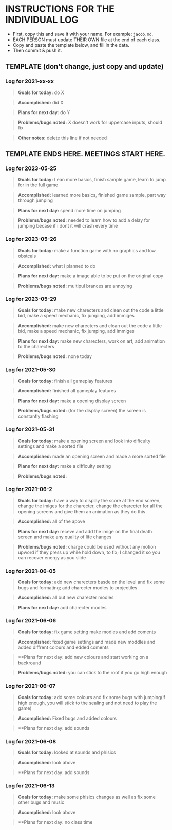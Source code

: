 # INSTRUCTIONS FOR THE INDIVIDUAL LOG
* First, copy this and save it with your name. For example: `jacob.md`.
* EACH PERSON must update THEIR OWN file at the end of each class.
* Copy and paste the template below, and fill in the data.
* Then commit & push it.

## TEMPLATE (don't change, just copy and update)

### Log for 2021-xx-xx

> **Goals for today:** do X

> **Accomplished:** did X

> **Plans for next day:** do Y

> **Problems/bugs noted:** X doesn't work for uppercase inputs, should fix

> **Other notes:** delete this line if not needed

## TEMPLATE ENDS HERE. MEETINGS START HERE.

### Log for 2023-05-25

> **Goals for today:** Lean more basics, finish sample game, learn to jump for in the full game

> **Accomplished:** learned more basics, finished game sample, part way through jumping

> **Plans for next day:** spend more time on jumping

> **Problems/bugs noted:** needed to learn how to add a delay for jumping becase if i dont it will crash every time

### Log for 2023-05-26

> **Goals for today:** make a function game with no graphics and low obstcals

> **Accomplished:** what i planned to do

> **Plans for next day:** make a image able to be put on the original copy

> **Problems/bugs noted:** multipul brances are annoying

### Log for 2023-05-29

> **Goals for today:** make new charecters and clean out the code a little bid, make a speed mechanic, fix jumping, add immiges

> **Accomplished:** make new charecters and clean out the code a little bid, make a speed mechanic, fix jumping, add immiges

> **Plans for next day:** make new charecters, work on art, add animation to the charecters

> **Problems/bugs noted:** none today

### Log for 2021-05-30

> **Goals for today:** finish all gameplay features

> **Accomplished:** finished all gameplay features

> **Plans for next day:** make a opening display screen

> **Problems/bugs noted:** (for the display screen) the screen is constantly flashing

### Log for 2021-05-31

> **Goals for today:** make a opening screen and look into dificulty settings and make a sorted file

> **Accomplished:** made an opening screen and made a more sorted file

> **Plans for next day:** make a difficulty setting

> **Problems/bugs noted:** 

### Log for 2021-06-2

> **Goals for today:** have a way to display the score at the end screen, change the imiges for the charecter, change the charecter for all the opening screens and give them an animation as they do this

> **Accomplished:** all of the apove

> **Plans for next day:** receve and add the imige on the final death screen and make any quality of life changes

> **Problems/bugs noted:** charge could be used without any motion upword if they press up while hold down, to fix; I changed it so you can recover energy as you slide

### Log for 2021-06-05

> **Goals for today:** add new charecters basde on the level and fix some bugs and formating; add charecter modles to projectiles

> **Accomplished:** all but new charecter modles

> **Plans for next day:** add charecter modles

### Log for 2021-06-06

> **Goals for today:** fix game setting make modles and add coments

> **Accomplished:** fixed game settings and made new moddles and added diffrent colours and edded coments

> **Plans for next day: add new colours and start working on a backround

> **Problems/bugs noted:** you can stick to the roof if you go high enough

### Log for 2021-06-07

> **Goals for today:** add some colours and fix some bugs with jumping(if high enough, you will stick to the sealing and not need to play the game)

> **Accomplished:** Fixed bugs and added colours

> **Plans for next day: add sounds

### Log for 2021-06-08

> **Goals for today:** looked at sounds and phisics

> **Accomplished:** look above

> **Plans for next day: add sounds

### Log for 2021-06-13

> **Goals for today:** make some phisics changes as well as fix some other bugs and music

> **Accomplished:** look above

> **Plans for next day: no class time